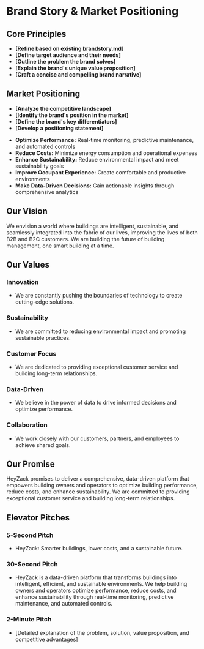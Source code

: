 # Brand Story & Market Positioning

## Core Principles

*   **[Refine based on existing brandstory.md]**
*   **[Define target audience and their needs]**
*   **[Outline the problem the brand solves]**
*   **[Explain the brand's unique value proposition]**
*   **[Craft a concise and compelling brand narrative]**

## Market Positioning

*   **[Analyze the competitive landscape]**
*   **[Identify the brand's position in the market]**
*   **[Define the brand's key differentiators]**
*   **[Develop a positioning statement]**
- **Optimize Performance:** Real-time monitoring, predictive maintenance, and automated controls
- **Reduce Costs:** Minimize energy consumption and operational expenses
- **Enhance Sustainability:** Reduce environmental impact and meet sustainability goals
- **Improve Occupant Experience:** Create comfortable and productive environments
- **Make Data-Driven Decisions:** Gain actionable insights through comprehensive analytics

## Our Vision

We envision a world where buildings are intelligent, sustainable, and seamlessly integrated into the fabric of our lives, improving the lives of both B2B and B2C customers. We are building the future of building management, one smart building at a time.

## Our Values

### Innovation
- We are constantly pushing the boundaries of technology to create cutting-edge solutions.

### Sustainability
- We are committed to reducing environmental impact and promoting sustainable practices.

### Customer Focus
- We are dedicated to providing exceptional customer service and building long-term relationships.

### Data-Driven
- We believe in the power of data to drive informed decisions and optimize performance.

### Collaboration
- We work closely with our customers, partners, and employees to achieve shared goals.

## Our Promise

HeyZack promises to deliver a comprehensive, data-driven platform that empowers building owners and operators to optimize building performance, reduce costs, and enhance sustainability. We are committed to providing exceptional customer service and building long-term relationships.

## Elevator Pitches

### 5-Second Pitch
- HeyZack: Smarter buildings, lower costs, and a sustainable future.

### 30-Second Pitch
- HeyZack is a data-driven platform that transforms buildings into intelligent, efficient, and sustainable environments. We help building owners and operators optimize performance, reduce costs, and enhance sustainability through real-time monitoring, predictive maintenance, and automated controls.

### 2-Minute Pitch
- [Detailed explanation of the problem, solution, value proposition, and competitive advantages]
